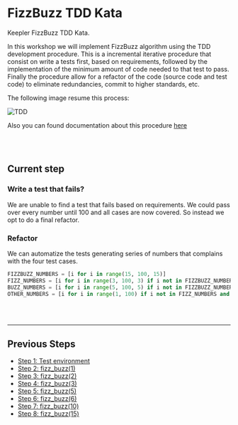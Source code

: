 # FizzBuzz TDD Kata

Keepler FizzBuzz TDD Kata.

In this workshop we will implement FizzBuzz algorithm using the TDD development procedure. This is a incremental 
iterative procedure that consist on write a tests first, based on requirements, followed by the implementation of the 
minimum amount of code needed to that test to pass. Finally the procedure allow for a refactor of the code (source code
and test code) to eliminate redundancies, commit to higher standards, etc. 

The following image resume this process: 

![TDD](https://upload.wikimedia.org/wikipedia/commons/0/0b/TDD_Global_Lifecycle.png)

Also you can found documentation about this procedure [here](https://en.wikipedia.org/wiki/Test-driven_development)

<br />
<br />

## Current step

### Write a test that fails?
We are unable to find a test that fails based on requirements. We could pass over every number until 100 and all cases 
are now covered. So instead we opt to do a final refactor. 

### Refactor
We can automatize the tests generating series of numbers that complains with the four test cases. 

```python
FIZZBUZZ_NUMBERS = [i for i in range(15, 100, 15)]
FIZZ_NUMBERS = [i for i in range(3, 100, 3) if i not in FIZZBUZZ_NUMBERS]
BUZZ_NUMBERS = [i for i in range(5, 100, 5) if i not in FIZZBUZZ_NUMBERS]
OTHER_NUMBERS = [i for i in range(1, 100) if i not in FIZZ_NUMBERS and i not in BUZZ_NUMBERS and i not in FIZZBUZZ_NUMBERS]
```


<br />
<br />
<hr />

## Previous Steps

- [Step 1: Test environment](https://github.com/darofar/fizzbuzz_tdd/blob/3836e05c9f868c29cfb77241c703259afbd98d21/README.md)
- [Step 2: fizz_buzz(1)](https://github.com/darofar/fizzbuzz_tdd/blob/8ae70a62115a3ab44c30463d2da2e6b359c1f587/README.md)
- [Step 3: fizz_buzz(2)](https://github.com/darofar/fizzbuzz_tdd/blob/ba1d482ad49d06e414438b9f8983ed6a2ce251dd/README.md)
- [Step 4: fizz_buzz(3)](https://github.com/darofar/fizzbuzz_tdd/blob/0c449473984dd9d24de5969cc5b3f095963bd6b3/README.md)
- [Step 5: fizz_buzz(5)](https://github.com/darofar/fizzbuzz_tdd/blob/543513797610aaa2c5d9a11fb799fe7dd68b2676/README.md)
- [Step 6: fizz_buzz(6)](https://github.com/darofar/fizzbuzz_tdd/blob/2513a485b38a2a88036c524466a6332da361ff36/README.md)
- [Step 7: fizz_buzz(10)](https://github.com/darofar/fizzbuzz_tdd/blob/f2aeb420ab07ac2d53ab15a8ef1037cb511276f6/README.md)
- [Step 8: fizz_buzz(15)](https://github.com/darofar/fizzbuzz_tdd/blob/f36a16f7aa3f9677e2743126be1f82ef03478dde/README.md)
